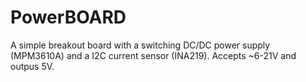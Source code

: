 PowerBOARD
===============

A simple breakout board with a switching DC/DC power supply (MPM3610A) and a I2C current sensor (INA219). Accepts ~6-21V and outpus 5V.

